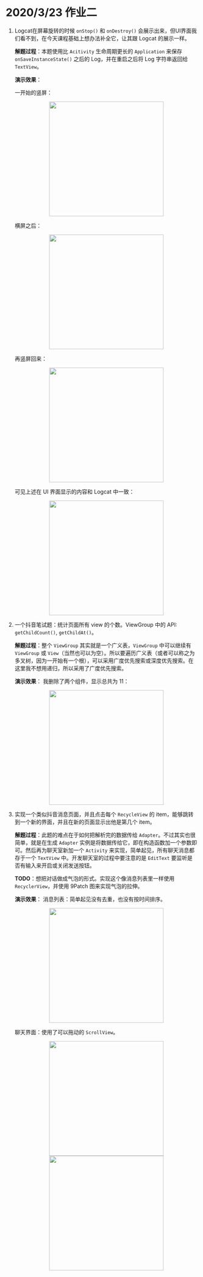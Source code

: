 # 2020/3/23 作业二

1. Logcat在屏幕旋转的时候 `onStop()` 和 `onDestroy()` 会展示出来，但UI界面我们看不到，在今天课程基础上想办法补全它，让其跟 Logcat 的展示一样。

	**解题过程**：本题使用比 `Acitivity` 生命周期更长的 `Application` 来保存 `onSaveInstanceState()` 之后的 Log，并在重启之后将 Log 字符串返回给 `TextView`。
	
	**演示效果**：
	
	一开始的竖屏：
	
	<div align=center><img src="pics/ex1_1.png" width=300 /></div>
	
	横屏之后：
	
	<div align=center><img src="pics/ex1_2.png" width=300 /></div>
	
	再竖屏回来：
	
	<div align=center><img src="pics/ex1_3.png" width=300 /></div>
	
	可见上述在 UI 界面显示的内容和 Logcat 中一致：
	
	<div align=center><img src="pics/ex1_log.png" width=300 /></div>
	
2. 一个抖音笔试题：统计页面所有 view 的个数。ViewGroup 中的 API: `getChildCount()`, `getChildAt()`。

	**解题过程**：整个 `ViewGroup` 其实就是一个广义表，`ViewGroup` 中可以继续有 `ViewGroup` 或 `View`（当然也可以为空）。所以要遍历广义表（或者可以称之为多叉树，因为一开始有一个根），可以采用广度优先搜索或深度优先搜索。在这里我不想用递归，所以采用了广度优先搜索。
	
	**演示效果**：
	我删除了两个组件，显示总共为 11：
	
	<div align=center><img src="pics/ex2.png" width=300 /></div>

3. 实现一个类似抖音消息页面，并且点击每个 `RecycleView` 的 item，能够跳转到一个新的界面，并且在新的页面显示出他是第几个 item。

	**解题过程**：此题的难点在于如何把解析完的数据传给 `Adapter`。不过其实也很简单，就是在生成 `Adapter` 实例是将数据传给它，即在构造函数加一个参数即可。然后再为聊天室新加一个 `Activity` 来实现，简单起见，所有聊天消息都存于一个 `TextView` 中。开发聊天室的过程中要注意的是 `EditText` 要监听是否有输入来开启或关闭发送按钮。
	
	**TODO**：想把对话做成气泡的形式。实现这个像消息列表里一样使用 `RecyclerView`，并使用 9Patch 图来实现气泡的拉伸。
	
	**演示效果**：
	消息列表：简单起见没有去重，也没有按时间排序。
	
	<div align=center><img src="pics/ex3_1.png" width=300 /></div>
	
	聊天界面：使用了可以拖动的 `ScrollView`。
	
	<div align=center><img src="pics/ex3_2.png" width=300 /></div>
	
	<div align=center><img src="pics/ex3_3.png" width=300 /></div>
